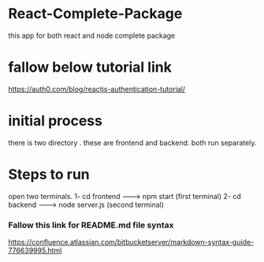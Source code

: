 # React-Complete-Package
this app for both react and node complete package

# fallow below tutorial link
https://auth0.com/blog/reactjs-authentication-tutorial/

# initial process
there is two directory . these are frontend and backend. both run separately.

# Steps to run

open two terminals. 
1- cd frontend ---> npm start           (first terminal)
2- cd backend  ---> node server.js      (second terminal)

### Fallow this link for README.md file syntax
https://confluence.atlassian.com/bitbucketserver/markdown-syntax-guide-776639995.html
